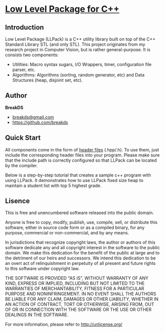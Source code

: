 # [Low Level Package for C++](http://www.azraelplanet.org/wikipages/doku.php?id=projects:llpack:start)

## Introduction

Low Level Package (LLPack) is a C++ utility library built on top of the C++ Standard Library STL (and only STL). This project originates from my research project in Computer Vision, but is rather general-purpose. It is consists two components:

* Utilities: Macro syntax sugars, I/O Wrappers, timer, configuration file parser, etc.
* Algorithms: Algorithms (sorting, random generator, etc) and Data Structures (heap, disjoint set, etc).


## Author

**BreakDS**

+ breakds@gmail.com
+ https://github.com/breakds

## Quick Start

All components come in the form of [header files](http://en.wikipedia.org/wiki/Header_file) (.hpp/.h). To use them, 
just include the corresponding header files into your program. Please make sure that the include path is
correctly configured so that LLPack can be located by the compiler.


Below is a step-by-step tutorial that creates a sample c++ program with using LLPack. It demonstrates how to 
use LLPack fixed size heap to maintain a student list with top 5 highest grade.



## Lisence

This is free and unencumbered software released into the public domain.

Anyone is free to copy, modify, publish, use, compile, sell, or
distribute this software, either in source code form or as a compiled
binary, for any purpose, commercial or non-commercial, and by any
means.

In jurisdictions that recognize copyright laws, the author or authors
of this software dedicate any and all copyright interest in the
software to the public domain. We make this dedication for the benefit
of the public at large and to the detriment of our heirs and
successors. We intend this dedication to be an overt act of
relinquishment in perpetuity of all present and future rights to this
software under copyright law.

THE SOFTWARE IS PROVIDED "AS IS", WITHOUT WARRANTY OF ANY KIND,
EXPRESS OR IMPLIED, INCLUDING BUT NOT LIMITED TO THE WARRANTIES OF
MERCHANTABILITY, FITNESS FOR A PARTICULAR PURPOSE AND NONINFRINGEMENT.
IN NO EVENT SHALL THE AUTHORS BE LIABLE FOR ANY CLAIM, DAMAGES OR
OTHER LIABILITY, WHETHER IN AN ACTION OF CONTRACT, TORT OR OTHERWISE,
ARISING FROM, OUT OF OR IN CONNECTION WITH THE SOFTWARE OR THE USE OR
OTHER DEALINGS IN THE SOFTWARE.

For more information, please refer to <http://unlicense.org/>


